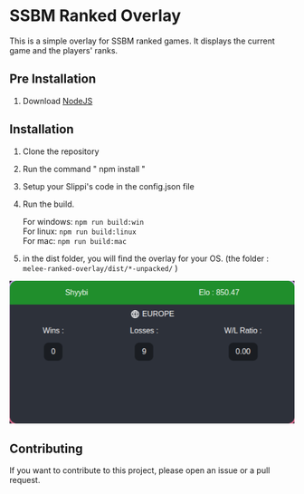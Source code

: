 # SSBM Ranked Overlay

This is a simple overlay for SSBM ranked games. It displays the current game and the players' ranks.
##  Pre Installation 

1. Download [NodeJS](https://nodejs.org/)

## Installation

1. Clone the repository
2. Run the command " npm install "
3. Setup your Slippi's code in the config.json file
4. Run the build.

    For windows: `npm run build:win`    
    For linux: `npm run build:linux`    
    For mac: `npm run build:mac`    

5. in the dist folder, you will find the overlay for your OS. (the folder : `melee-ranked-overlay/dist/*-unpacked/` )

<img src="./doc/image.png">

## Contributing

If you want to contribute to this project, please open an issue or a pull request.

